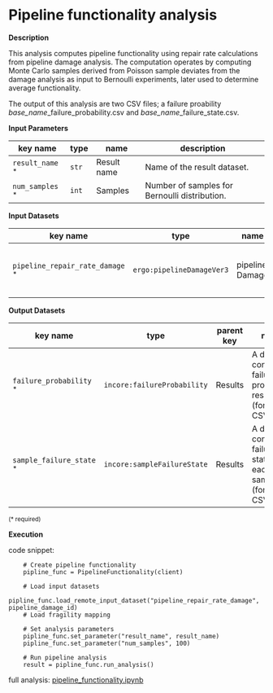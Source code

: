 # Pipeline functionality analysis

**Description**

This analysis computes pipeline functionality using repair rate calculations from pipeline damage analysis. 
The computation operates by computing Monte Carlo samples derived from Poisson sample deviates from the damage analysis as input to Bernoulli experiments, later used to determine average functionality.

The output of this analysis are two CSV files; a failure proability *base_name*_failure_probability.csv
and *base_name*_failure_state.csv.
    
**Input Parameters**

key name | type | name | description
--- | --- | --- | ---
`result_name` <sup>*</sup> | `str` | Result name | Name of the result dataset.
`num_samples` <sup>*</sup> | `int` | Samples | Number of samples for Bernoulli distribution.

**Input Datasets**

key name | type | name | description
--- | --- | --- | ---
`pipeline_repair_rate_damage` <sup>*</sup> | `ergo:pipelineDamageVer3` | pipeline Damage | Output of the pipeline damage repair rate analysis

**Output Datasets**

key name | type | parent key | name | description
--- | --- | --- | --- | ---
`failure_probability` <sup>*</sup> | `incore:failureProbability` | Results | A dataset containing failure probability results <br>(format: CSV).
`sample_failure_state` <sup>*</sup> | `incore:sampleFailureState` | Results | A dataset containing failure state for each sample <br>(format: CSV).
                    
<small>(* required)</small>

**Execution** 

code snippet:

```
    # Create pipeline functionality
    pipline_func = PipelineFunctionality(client)

    # Load input datasets
    pipline_func.load_remote_input_dataset("pipeline_repair_rate_damage", pipeline_damage_id)
    # Load fragility mapping

    # Set analysis parameters
    pipline_func.set_parameter("result_name", result_name)
    pipline_func.set_parameter("num_samples", 100)

    # Run pipeline analysis
    result = pipline_func.run_analysis()
```

full analysis: [pipeline_functionality.ipynb](https://github.com/IN-CORE/incore-docs/blob/master/notebooks/pipeline_functionality.ipynb)